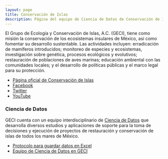 ```yaml
---
layout: page
title: Conservación de Islas
description: Página del equipo de Ciencia de Datos de Conservación de Islas
---
```


El Grupo de Ecología y Conservación de Islas, A.C. (GECI), tiene como misión la conservación de los ecosistemas insulares de México, así como fomentar su desarrollo sustentable. Las actividades incluyen: erradicación de mamíferos introducidos; monitoreo   de especies y ecosistemas, investigación sobre genética, procesos ecológicos y evolutivos; restauración de poblaciones de aves marinas; educación ambiental con las comunidades locales; y el desarrollo de políticas públicas y el marco legal para su protección.

- [Página oficial de Conservación de Islas](https://islas.org.mx)
- [Facebook](https://www.facebook.com/IslasGECI)
- [Twitter](https://twitter.com/IslasGECI)
- [YouTube](https://www.youtube.com/channel/UChCwUNW27D50Bwh27U0lpfg)

### Ciencia de Datos

GECI cuenta con un equipo interdisciplinario de [Ciencia de Datos](https://islasgeci.github.io/ciencia_de_datos) que desarrolla diversos estudios y aplicaciones de soporte para la toma de decisiones y ejecución de proyectos de restauración y conservación de islas de todos los mares de México.

- [Protocolo para guardar datos en Excel](https://islasgeci.github.io/datos_en_excel)
- [Equipo de Ciencia de Datos en GECI](https://islasgeci.github.io/ciencia_de_datos)